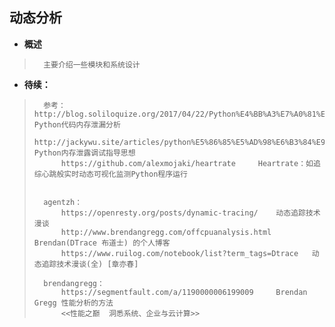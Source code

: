 ## 动态分析
- **概述**
>       主要介绍一些模块和系统设计
>
>
>
>
>
>
>
>

- **待续：**
>       参考：http://blog.soliloquize.org/2017/04/22/Python%E4%BB%A3%E7%A0%81%E5%86%85%E5%AD%98%E6%B3%84%E6%BC%8F%E5%88%86%E6%9E%90/   Python代码内存泄漏分析
>           http://jackywu.site/articles/python%E5%86%85%E5%AD%98%E6%B3%84%E9%9C%B2%E8%B0%83%E8%AF%95%E6%8C%87%E5%AF%BC%E6%80%9D%E6%83%B3/  Python内存泄露调试指导思想
>           https://github.com/alexmojaki/heartrate     Heartrate：如追综心跳般实时动态可视化监测Python程序运行
>
>
>       agentzh：
>           https://openresty.org/posts/dynamic-tracing/    动态追踪技术漫谈
>           http://www.brendangregg.com/offcpuanalysis.html     Brendan(DTrace 布道士) 的个人博客
>           https://www.ruilog.com/notebook/list?term_tags=Dtrace   动态追踪技术漫谈(全) [章亦春]
>
>       brendangregg：
>           https://segmentfault.com/a/1190000006199009     Brendan Gregg 性能分析的方法
>           <<性能之巅  洞悉系统、企业与云计算>>
> 
>
>
>
>
>
>
>
>
>
